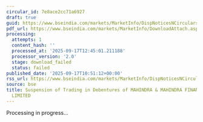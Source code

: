 ```yaml
---
circular_id: 7e8ace2cc71a6927
draft: true
guid: https://www.bseindia.com/markets/MarketInfo/DispNoticesNCirculars.aspx?Noticeid={F905F7C4-81C4-4C94-BA70-2C0920D43258}&noticeno=20250917-16&dt=09/17/2025&icount=16&totcount=37&flag=0
pdf_url: https://www.bseindia.com/markets/MarketInfo/DownloadAttach.aspx?id=20250917-16&attachedId=
processing:
  attempts: 1
  content_hash: ''
  processed_at: '2025-09-17T12:45:01.211188'
  processor_version: '2.0'
  stage: download_failed
  status: failed
published_date: '2025-09-17T10:51:12+00:00'
rss_url: https://www.bseindia.com/markets/MarketInfo/DispNoticesNCirculars.aspx?Noticeid={F905F7C4-81C4-4C94-BA70-2C0920D43258}&noticeno=20250917-16&dt=09/17/2025&icount=16&totcount=37&flag=0
source: bse
title: Suspension of Trading in Debentures of MAHINDRA & MAHINDRA FINANCIAL SERVICES
  LIMITED
---
```


Processing in progress...